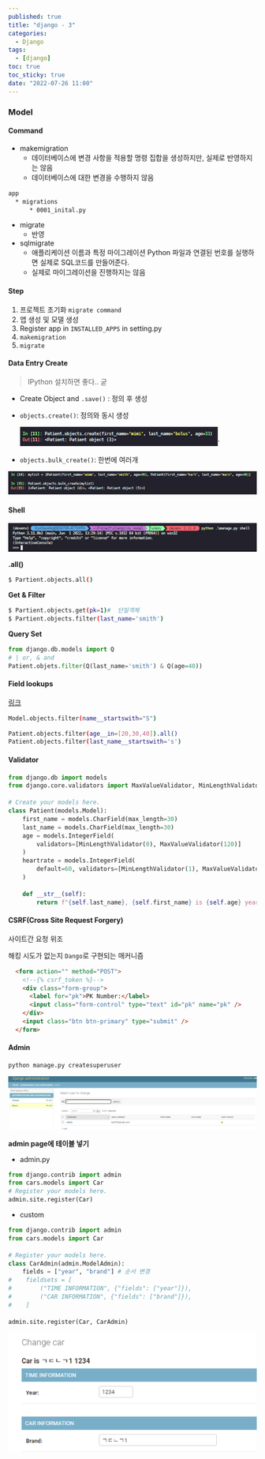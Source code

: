 ```yaml
---
published: true
title: "django - 3"
categories:
  - Django
tags:
  - [django]
toc: true
toc_sticky: true
date: "2022-07-26 11:00"
---
```


### Model

#### Command

- makemigration
  - 데이터베이스에 변경 사항을 적용할 명령 집합을 생성하지만, 실제로 반영하지는 않음
  - 데이터베이스에 대한 변경을 수행하지 않음

```bash
app
  * migrations
      * 0001_inital.py
```

- migrate
  - 반영
- sqlmigrate
  - 애플리케이션 이름과 특정 마이그레이션 Python 파일과 연결된 번호를 실행하면 실제로 SQL코드를 만들어준다.
  - 실제로 마이그레이션을 진행하지는 않음

#### Step

1. 프로젝트 초기화 `migrate command`
2. 앱 생성 및 모델 생성
3. Register app in `INSTALLED_APPS` in setting.py
4. `makemigration`
5. `migrate`

#### Data Entry Create

> IPython 설치하면 좋다.. 굳

- Create Object and `.save()` : 정의 후 생성

- `objects.create()`: 정의와 동시 생성

  ![image-20220727235525478](../../../assets/images/posts/2022-07-26-post-django-3/image-20220727235525478.png)`

- `objects.bulk_create()`: 한번에 여러개

![image-20220727235829960](../../../assets/images/posts/2022-07-26-post-django-3/image-20220727235829960.png)

#### Shell

![image-20220727234936018](../../../assets/images/posts/2022-07-26-post-django-3/image-20220727234936018.png)

**.all()**

```bash
$ Partient.objects.all()
```

**Get & Filter**

```bash
$ Partient.objects.get(pk=1)#  단일객체
$ Partient.objects.filter(last_name='smith')
```

**Query Set**

```python
from django.db.models import Q
# | or, & and
Patient.objets.filter(Q(last_name='smith') & Q(age=40))
```

#### Field lookups

[링크](https://docs.djangoproject.com/en/4.0/ref/models/querysets/#field-lookups)

```bash
Model.objects.filter(name__startswith="S")
```

```bash
Patient.objects.filter(age__in=[20,30,40]).all()
Patient.objects.filter(last_name__startswith='s')
```

#### Validator

```python
from django.db import models
from django.core.validators import MaxValueValidator, MinLengthValidator

# Create your models here.
class Patient(models.Model):
    first_name = models.CharField(max_length=30)
    last_name = models.CharField(max_length=30)
    age = models.IntegerField(
        validators=[MinLengthValidator(0), MaxValueValidator(120)]
    )
    heartrate = models.IntegerField(
        default=60, validators=[MinLengthValidator(1), MaxValueValidator(300)]
    )

    def __str__(self):
        return f"{self.last_name}, {self.first_name} is {self.age} years old."
```

#### CSRF(Cross Site Request Forgery)

사이트간 요청 위조

해킹 시도가 없는지 `Dango`로 구현되는 매커니즘

```html
  <form action="" method="POST">
    <!--{% csrf_token %}-->
    <div class="form-group">
      <label for="pk">PK Number:</label>
      <input class="form-control" type="text" id="pk" name="pk" />
    </div>
    <input class="btn btn-primary" type="submit" />
  </form>
```

#### Admin

```bash
python manage.py createsuperuser
```

![image-20220807220011678](../../../assets/images/posts/2022-07-26-post-django-3/image-20220807220011678.png)

**admin page에 테이블 넣기**

* admin.py

```python
from django.contrib import admin
from cars.models import Car
# Register your models here.
admin.site.register(Car)
```

* custom

```python
from django.contrib import admin
from cars.models import Car

# Register your models here.
class CarAdmin(admin.ModelAdmin):
    fields = ["year", "brand"] # 순서 변경
#    fieldsets = [
#        ("TIME INFORMATION", {"fields": ["year"]}),
#        ("CAR INFORMATION", {"fields": ["brand"]}),
#    ]

admin.site.register(Car, CarAdmin)

```

![image-20220807221319681](../../../assets/images/posts/2022-07-26-post-django-3/image-20220807221319681.png)
